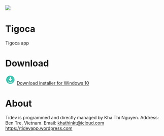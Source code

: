 <img src="websource/tidev_logo_300x80.png" width="250">

# Tigoca
Tigoca app

# Download

[<img src="websource/github_download.png" width="32">](https://raw.githubusercontent.com/khathiatz/tidev/master/Tidev%20Installer.exe) [Download installer for Windows 10](https://raw.githubusercontent.com/khathiatz/tidev/master/Tidev%20Installer.exe)

# About
Tidev is programmed and directly managed by Kha Thi Nguyen.
Address: Ben Tre, Vietnam.
Email: khathinkt@icloud.com
https://tidevapp.wordpress.com
